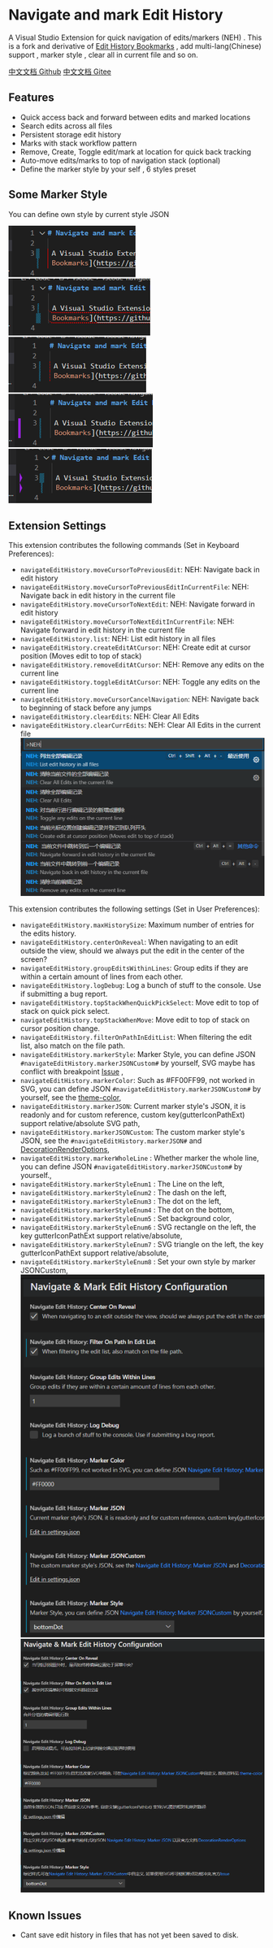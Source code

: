 # Navigate and mark Edit History

A Visual Studio Extension for quick navigation of edits/markers (NEH) . This is a fork and derivative of [Edit History Bookmarks](https://github.com/pgsandstrom/vscode-navigate-edit-history) , add multi-lang(Chinese) support , marker style , clear all in current file and so on.

 [中文文档 Github](https://github.com/pattazl/navigate-mark-edit-history/blob/main/README_ZH.md)  [中文文档 Gitee ](https://gitee.com/pattazl/navigate-mark-edit-history)

## Features

- Quick access back and forward between edits and marked locations
- Search edits across all files
- Persistent storage edit history
- Marks with stack workflow pattern
- Remove, Create, Toggle edit/mark at location for quick back tracking
- Auto-move edits/marks to top of navigation stack (optional)
- Define the marker style by your self , 6 styles preset

## Some Marker Style

You can define own style by current style JSON

![img](https://raw.githubusercontent.com/pattazl/navigate-mark-edit-history/main/img/4.png)![img](https://raw.githubusercontent.com/pattazl/navigate-mark-edit-history/main/img/5.png)![img](https://raw.githubusercontent.com/pattazl/navigate-mark-edit-history/main/img/1.png)![img](https://raw.githubusercontent.com/pattazl/navigate-mark-edit-history/main/img/2.png)![img](https://raw.githubusercontent.com/pattazl/navigate-mark-edit-history/main/img/3.png)

## Extension Settings

This extension contributes the following commands (Set in Keyboard Preferences):

- `navigateEditHistory.moveCursorToPreviousEdit`: NEH: Navigate back in edit history
- `navigateEditHistory.moveCursorToPreviousEditInCurrentFile`: NEH: Navigate back in edit history in the current file
- `navigateEditHistory.moveCursorToNextEdit`: NEH: Navigate forward in edit history
- `navigateEditHistory.moveCursorToNextEditInCurrentFile`: NEH: Navigate forward in edit history in the current file
- `navigateEditHistory.list`: NEH: List edit history in all files
- `navigateEditHistory.createEditAtCursor`: NEH: Create edit at cursor position (Moves edit to top of stack)
- `navigateEditHistory.removeEditAtCursor`: NEH: Remove any edits on the current line
- `navigateEditHistory.toggleEditAtCursor`: NEH: Toggle any edits on the current line
- `navigateEditHistory.moveCursorCancelNavigation`: NEH: Navigate back to beginning of stack before any jumps
- `navigateEditHistory.clearEdits`: NEH: Clear All Edits
- `navigateEditHistory.clearCurrEdits`: NEH: Clear All Edits in the current file
  ![](https://raw.githubusercontent.com/pattazl/navigate-mark-edit-history/main/img/command.png)

This extension contributes the following settings (Set in User Preferences):

- `navigateEditHistory.maxHistorySize`: Maximum number of entries for the edits history.
- `navigateEditHistory.centerOnReveal`: When navigating to an edit outside the view, should we always put the edit in the center of the screen?
- `navigateEditHistory.groupEditsWithinLines`: Group edits if they are within a certain amount of lines from each other.
- `navigateEditHistory.logDebug`: Log a bunch of stuff to the console. Use if submitting a bug report.
- `navigateEditHistory.topStackWhenQuickPickSelect`: Move edit to top of stack on quick pick select.
- `navigateEditHistory.topStackWhenMove`: Move edit to top of stack on cursor position change.
- `navigateEditHistory.filterOnPathInEditList`: When filtering the edit list, also match on the file path.
- `navigateEditHistory.markerStyle`: Marker Style, you can define JSON `#navigateEditHistory.markerJSONCustom#` by yourself, SVG maybe has conflict with breakpoint [Issue](https://github.com/Microsoft/vscode/issues/5923) ,
- `navigateEditHistory.markerColor`: Such as #FF00FF99, not worked in SVG, you can define JSON `#navigateEditHistory.markerJSONCustom#` by yourself, see the [theme-color](https://code.visualstudio.com/api/references/theme-color),
- `navigateEditHistory.markerJSON`: Current marker style's JSON, it is readonly and for custom reference, custom key(gutterIconPathExt) support relative/absolute SVG path,
- `navigateEditHistory.markerJSONCustom`: The custom marker style's JSON, see the `#navigateEditHistory.markerJSON#` and [DecorationRenderOptions](https://code.visualstudio.com/api/references/vscode-api#DecorationRenderOptions),
- `navigateEditHistory.markerWholeLine` : Whether marker the whole line, you can define JSON `#navigateEditHistory.markerJSONCustom#` by yourself.,
- `navigateEditHistory.markerStyleEnum1` : The Line on the left,
- `navigateEditHistory.markerStyleEnum2` : The dash on the left,
- `navigateEditHistory.markerStyleEnum3` : The dot on the left,
- `navigateEditHistory.markerStyleEnum4` : The dot on the bottom,
- `navigateEditHistory.markerStyleEnum5` : Set background color,
- `navigateEditHistory.markerStyleEnum6` : SVG rectangle on the left, the key gutterIconPathExt support relative/absolute,
- `navigateEditHistory.markerStyleEnum7` : SVG triangle on the left, the key gutterIconPathExt support relative/absolute,
- `navigateEditHistory.markerStyleEnum8` : Set your own style by marker JSONCustom,
  ![](https://raw.githubusercontent.com/pattazl/navigate-mark-edit-history/main/img/config2.png)
  ![](https://raw.githubusercontent.com/pattazl/navigate-mark-edit-history/main/img/config.png)

## Known Issues

- Cant save edit history in files that has not yet been saved to disk.
